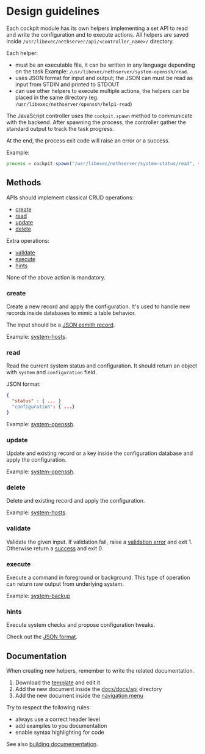# Design guidelines

Each cockpit module has its own helpers implementing a set API to read and write the configuration and to execute actions. 
All helpers are saved inside `/usr/libexec/nethserver/api/<controller_name>/` directory.

Each helper:

* must be an executable file, it can be written in any language depending on the task
  Example: `/usr/libexec/nethserver/system-openssh/read`.
* uses JSON format for input and output; the JSON can must be read as input from STDIN and printed to STDOUT
* can use other helpers to execute multiple actions, the helpers can be placed in the same directory (eg. `/usr/libexec/nethserver/openssh/help1-read`)

The JavaScript controller uses the `cockpit.spawn` method to communicate with the backend.
After spawning the process, the controller gather the standard output to track the task progress.

At the end, the process exit code will raise an error or a success.

Example:
```javascript
process = cockpit.spawn("/usr/libexec/nethserver/system-status/read", { ... }
```

## Methods

APIs should implement classical CRUD operations:

* [create](#create)
* [read](#read)
* [update](#update)
* [delete](#delete)

Extra operations:

* [validate](#validate)
* [execute](#execute)
* [hints](#hints)

None of the above action is mandatory.

### create

Create a new record and apply the configuration.
It's used to handle new records inside databases to mimic a table behavior.

The input should be a [JSON esmith record](api_protocol.md#esmith-db-records).

Example: [system-hosts](api/system-hosts.md#create).

### read

Read the current system status and configuration.
It should return an object with `system` and `configuration` field.

JSON format:
```json
{
  "status" : { ... }
  "configuration": { ...}
}
```

Example: [system-openssh](api/system-openssh.md#read).

### update

Update and existing record or a key inside the configuration database and apply the configuration.

Example: [system-openssh](api/system-openssh.md#update).

### delete

Delete and existing record and apply the configuration.

Example: [system-hosts](api/system-hosts.md#create).

### validate

Validate the given input.
If validation fail, raise a [validation error](api_protocol.md#validation) and exit 1.
Otherwise return a [success](api_protocol.md#success) and exit 0.

### execute

Execute a command in foreground or background.
This type of operation can return raw output from underlying system.

Example: [system-backup](api/system-backup.md#execute)

### hints

Execute system checks and propose configuration tweaks.

Check out the [JSON format](api_protocol.md#hints).

## Documentation

When creating new helpers, remember to write the related documentation.

1. Download the [template](https://raw.githubusercontent.com/NethServer/nethserver-cockpit/master/docs/docs/api_template.md) and edit it
2. Add the new document inside the [docs/docs/api](https://github.com/NethServer/nethserver-cockpit/tree/master/docs/docs/api) directory
3. Add the new document inside the [navigation menu](https://github.com/NethServer/nethserver-cockpit/blob/master/docs/mkdocs.yml#L15)

Try to respect the following rules:

- always use a correct header level
- add examples to you documentation
- enable syntax highlighting for code

See also [building documementation](build_doc.md).
